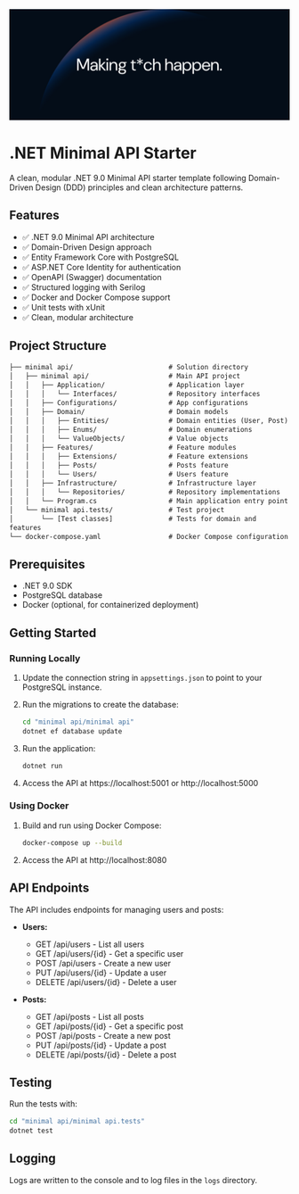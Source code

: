 <img class="logo" src="https://github.com/wearemiew/.github/raw/main/static/miew-banner.png" alt="Miew Banner"/>

# .NET Minimal API Starter

A clean, modular .NET 9.0 Minimal API starter template following Domain-Driven Design (DDD) principles and clean architecture patterns.

## Features

- ✅ .NET 9.0 Minimal API architecture
- ✅ Domain-Driven Design approach
- ✅ Entity Framework Core with PostgreSQL
- ✅ ASP.NET Core Identity for authentication
- ✅ OpenAPI (Swagger) documentation
- ✅ Structured logging with Serilog
- ✅ Docker and Docker Compose support
- ✅ Unit tests with xUnit
- ✅ Clean, modular architecture

## Project Structure

```
├── minimal api/                        # Solution directory
│   ├── minimal api/                    # Main API project
│   │   ├── Application/                # Application layer
│   │   │   └── Interfaces/             # Repository interfaces
│   │   ├── Configurations/             # App configurations
│   │   ├── Domain/                     # Domain models
│   │   │   ├── Entities/               # Domain entities (User, Post)
│   │   │   ├── Enums/                  # Domain enumerations
│   │   │   └── ValueObjects/           # Value objects
│   │   ├── Features/                   # Feature modules
│   │   │   ├── Extensions/             # Feature extensions
│   │   │   ├── Posts/                  # Posts feature
│   │   │   └── Users/                  # Users feature
│   │   ├── Infrastructure/             # Infrastructure layer
│   │   │   └── Repositories/           # Repository implementations
│   │   └── Program.cs                  # Main application entry point
│   └── minimal api.tests/              # Test project
│       └── [Test classes]              # Tests for domain and features
└── docker-compose.yaml                 # Docker Compose configuration
```

## Prerequisites

- .NET 9.0 SDK
- PostgreSQL database
- Docker (optional, for containerized deployment)

## Getting Started

### Running Locally

1. Update the connection string in `appsettings.json` to point to your PostgreSQL instance.

2. Run the migrations to create the database:
   ```bash
   cd "minimal api/minimal api"
   dotnet ef database update
   ```

3. Run the application:
   ```bash
   dotnet run
   ```

4. Access the API at https://localhost:5001 or http://localhost:5000

### Using Docker

1. Build and run using Docker Compose:
   ```bash
   docker-compose up --build
   ```

2. Access the API at http://localhost:8080

## API Endpoints

The API includes endpoints for managing users and posts:

- **Users:**
  - GET /api/users - List all users
  - GET /api/users/{id} - Get a specific user
  - POST /api/users - Create a new user
  - PUT /api/users/{id} - Update a user
  - DELETE /api/users/{id} - Delete a user

- **Posts:**
  - GET /api/posts - List all posts
  - GET /api/posts/{id} - Get a specific post
  - POST /api/posts - Create a new post
  - PUT /api/posts/{id} - Update a post
  - DELETE /api/posts/{id} - Delete a post

## Testing

Run the tests with:

```bash
cd "minimal api/minimal api.tests"
dotnet test
```

## Logging

Logs are written to the console and to log files in the `logs` directory.
